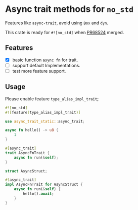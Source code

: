 # Async trait methods for `no_std`

Features like `async-trait`, avoid using `Box` and `dyn`.

This crate is ready for `#![no_std]` when [PR68524](https://github.com/rust-lang/rust/pull/68524) merged.

## Features
- [X] basic function `async fn` for trait.
- [ ] support default Implementations.
- [ ] test more feature support.

## Usage

Please enable feature `type_alias_impl_trait`;

```rust
#![no_std]
#![feature(type_alias_impl_trait)]

use async_trait_static::async_trait;

async fn hello() -> u8 {
    1
}

#[async_trait]
trait AsyncFnTrait {
    async fn run(&self);
}

struct AsyncStruct;

#[async_trait]
impl AsyncFnTrait for AsyncStruct {
    async fn run(&self) {
        hello().await;
    }
}

```

